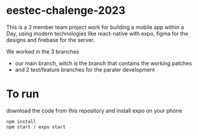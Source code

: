 # eestec-chalenge-2023

This is a 3 member team project work for building a mobile app within a Day, using 
modern technologies like react-native with expo, figma for the designs and firebase for the server.

We worked in the 3 branches
- our main branch, witch is the branch that contains the working patches
- and 2 test/feature branches for the paraler development

# To run
download the code from this repository and install expo on your phone
```
npm install
npm start / expo start 
```

